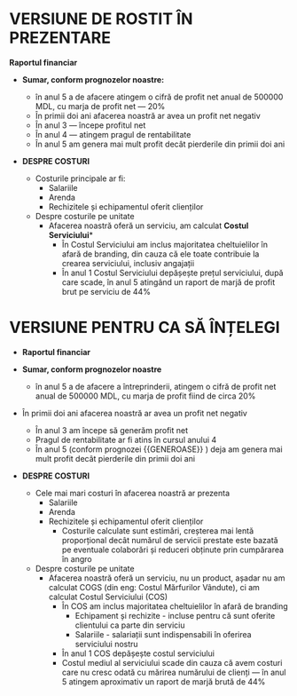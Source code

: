 # VERSIUNE DE ROSTIT ÎN PREZENTARE

 **Raportul financiar**
* **Sumar, conform prognozelor noastre:** 
	* în anul 5 a de afacere atingem o cifră de profit net anual de 500000 MDL, cu marja de profit net — 20%
	* În primii doi ani afacerea noastră ar avea un profit net negativ
	* În anul 3 — începe profitul net
	* În anul 4 — atingem pragul de rentabilitate 
	* În anul 5 am genera mai mult profit decât pierderile din primii doi ani

* **DESPRE COSTURI**
	* Costurile principale ar fi:
		* Salariile
		* Arenda
		* Rechizitele și echipamentul oferit clienților
	* Despre costurile pe unitate
		* Afacerea noastră oferă un serviciu, am calculat **Costul Serviciului***
			* În Costul Serviciului am inclus majoritatea cheltuielilor în afară de branding, din cauza că ele toate contribuie la crearea serviciului, inclusiv angajații
			* În anul 1 Costul Serviciului depășește prețul serviciului, după care scade, în anul 5 atingând un raport de marjă de profit brut pe serviciu de 44%

# VERSIUNE PENTRU CA SĂ ÎNȚELEGI

* **Raportul financiar**
* **Sumar, conform prognozelor noastre** 
	* în anul 5 a de afacere a întreprinderii, atingem o cifră de profit net anual de 500000 MDL, cu marja de profit fiind de circa 20%
* În primii doi ani afacerea noastră ar avea un profit net negativ
	* În anul 3 am începe să generăm profit net
	* Pragul de rentabilitate ar fi atins în cursul anului 4
	* În anul 5 (conform prognozei {{GENEROASE}} ) deja am genera mai mult profit decât pierderile din primii doi ani

* **DESPRE COSTURI**
	* Cele mai mari costuri în afacerea noastră ar prezenta 
		* Salariile
		* Arenda
		* Rechizitele și echipamentul oferit clienților
			* Costurile calculate sunt estimări, creșterea mai lentă proporțional decât numărul de servicii prestate este bazată pe eventuale colaborări și reduceri obținute prin cumpărarea în angro
	* Despre costurile pe unitate
		* Afacerea noastră oferă un serviciu, nu un product, așadar nu am calculat COGS (din eng: Costul Mărfurilor Vândute), ci am calculat Costul Serviciului (COS)
			* În COS am inclus majoritatea cheltuielilor în afară de branding
				* Echipament și rechizite - incluse pentru că sunt oferite clientului ca parte din serviciu
				* Salariile - salariații sunt indispensabili în oferirea serviciului nostru
			* În anul 1 COS depășește costul serviciului
			* Costul mediul al serviciului scade din cauza că avem costuri care nu cresc odată cu mărirea numărului de clienți — în anul 5 atingem aproximativ un raport de marjă brută de 44%
